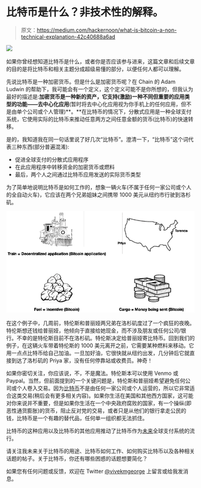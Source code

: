 # 比特币是什么？非技术性的解释。

> 原文：<https://medium.com/hackernoon/what-is-bitcoin-a-non-technical-explanation-42c40688a6ad>

![](img/d990dcfccac68397f88d4ddc6d700d40.png)

如果你曾经想知道比特币是什么，或者你是否应该参与进来，这篇文章和后续文章的目的是将比特币和相关主题分成超级易懂的部分，以便任何人都可以理解。

先说比特币是一种加密货币。但是什么是加密货币呢？在 Chain 的 Adam Ludwin 的帮助下，我可能会有一个定义，这个定义可能不是你所想的，但我认为最好的描述是:**加密货币是一种新的资产，它支持(激励)一种不同但重要的应用类型的功能——去中心化应用**(暂时将去中心化应用视为你手机上的任何应用，但不是由单个公司或个人管理)**。**在比特币的情况下，分散式应用是一种全球支付系统，它使用实际的比特币来推动任意两方之间任意金额的货币(比特币)的快速转移。

是的，我知道我在同一句话里说了好几次“比特币”。澄清一下，“比特币”这个词代表三种东西(部分普遍混淆):

*   促进全球支付的分散式应用程序
*   在此应用程序中转移资金的加密货币或燃料
*   最后，两个人之间通过比特币应用发送的实际货币类型

为了简单地说明比特币是如何工作的，想象一辆火车(不属于任何一家公司或个人的全自动火车)，它应该在两个兄弟姐妹之间携带 1000 美元从纽约市行驶到洛杉矶。

![](img/cdfe1350f45cdf3f683179f8c96f8825.png)

在这个例子中，几周前，特伦斯和普丽娅两兄弟在洛杉矶度过了一个疯狂的夜晚。特伦斯想还钱给普丽娅，他倾向于直接给她现金，而不涉及朋友或任何公司/银行。不幸的是特伦斯目前不在洛杉矶。特伦斯决定给普丽娅寄比特币。回到我们的例子，在这辆火车带着特伦斯的 1000 美元离开之前，它需要某种燃料来移动。它用一点点比特币给自己加油。一旦加好油，它很快就从纽约出发，几分钟后它就直接到达了洛杉矶的 Priya 家，没有任何停靠站或收费员。神奇！

如果你密切关注，你应该说，不，不是魔法。特伦斯本可以使用 Venmo 或 Paypal。当然，但前面提到的一个关键问题是，特伦斯和普丽娅希望避免任何公司或个人卷入交易。因为[比特币](https://hackernoon.com/tagged/bitcoin)不是由任何一家公司或个人运营的，所以它非常适合这类交易(稍后会有更多相关内容)。如果你生活在美国和其他西方国家，这可能对你来说并不重要，但是如果你生活在一个中央政府腐败的国家，有一个操纵(即恶性通货膨胀)的货币，阻止反对党的交易，或者只是从他们的银行拿走公民的钱，比特币是一个有趣的替代品，任何单一组织都无法抓住。

比特币的这种应用以及比特币的其他应用推动了比特币作为[未来](https://hackernoon.com/tagged/future)全球支付系统的流行。

请关注我未来关于比特币的用途、比特币如何工作、如何购买比特币以及各种相关话题的帖子。关于比特币，你还有哪些困惑的话题想要简化？

如果您有任何问题或反馈，欢迎在 Twitter [@vivekmgeorge](http://twitter.com/vivekmgeorge) 上留言或给我发消息。